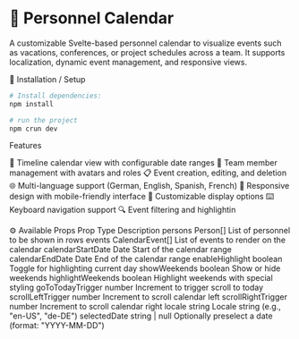 # 📅 Personnel Calendar

A customizable Svelte-based personnel calendar to visualize events such as vacations, conferences, or project schedules across a team. It supports localization, dynamic event management, and responsive views.

🚀 Installation / Setup

```bash
# Install dependencies:
npm install

# run the project
npm crun dev
```

Features

📅 Timeline calendar view with configurable date ranges
👥 Team member management with avatars and roles
📋 Event creation, editing, and deletion
🌐 Multi-language support (German, English, Spanish, French)
📱 Responsive design with mobile-friendly interface
🎨 Customizable display options
⌨️ Keyboard navigation support
🔍 Event filtering and highlightin

⚙️ Available Props
<Calendar />
Prop	                Type	              Description
persons	              Person[]	          List of personnel to be shown in rows
events	              CalendarEvent[]	    List of events to render on the calendar
calendarStartDate	    Date	              Start of the calendar range
calendarEndDate	      Date	              End of the calendar range
enableHighlight	      boolean	            Toggle for highlighting current day
showWeekends	        boolean	            Show or hide weekends
highlightWeekends	    boolean	            Highlight weekends with special styling
goToTodayTrigger	    number	            Increment to trigger scroll to today
scrollLeftTrigger	    number	            Increment to scroll calendar left
scrollRightTrigger	  number	            Increment to scroll calendar right
locale	              string	            Locale string (e.g., "en-US", "de-DE")
selectedDate	        string | null	      Optionally preselect a date (format: "YYYY-MM-DD")


